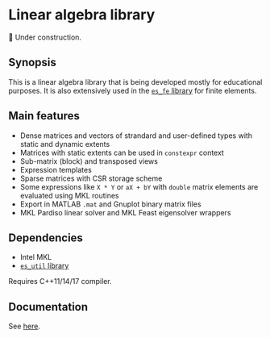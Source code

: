 # Linear algebra library

:construction: Under construction.

## Synopsis

This is a linear algebra library that is being developed mostly
for educational purposes. It is also extensively used in the
[`es_fe` library](https://github.com/eugnsp/es_fe) for finite
elements.

## Main features

* Dense matrices and vectors of strandard and user-defined types
with static and dynamic extents
* Matrices with static extents can be used in `constexpr` context
* Sub-matrix (block) and transposed views
* Expression templates
* Sparse matrices with CSR storage scheme
* Some expressions like `X * Y` or `aX + bY` with `double` matrix
elements are evaluated using MKL routines
* Export in MATLAB `.mat` and Gnuplot binary matrix files
* MKL Pardiso linear solver and MKL Feast eigensolver wrappers

## Dependencies

* Intel MKL
* [`es_util` library](https://github.com/eugnsp/es_util)

Requires C++11/14/17 compiler.

## Documentation

See [here](doc/README.md).
